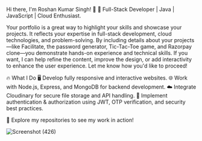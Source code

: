 Hi there, I'm Roshan Kumar Singh! 👋
🚀 Full-Stack Developer | Java | JavaScript | Cloud Enthusiast.

Your portfolio is a great way to highlight your skills and showcase your projects. It reflects your expertise in full-stack development, cloud technologies, and problem-solving. By including details about your projects—like Facilitate, the password generator, Tic-Tac-Toe game, and Razorpay clone—you demonstrate hands-on experience and technical skills. If you want, I can help refine the content, improve the design, or add interactivity to enhance the user experience. Let me know how you'd like to proceed!

🔥 What I Do
  🖥️ Develop fully responsive and interactive websites.
  🌐 Work with Node.js, Express, and MongoDB for backend development.
  ☁️ Integrate Cloudinary for secure file storage and API handling.
  🔑 Implement authentication & authorization using JWT, OTP verification, and security best practices.

  📌 Explore my repositories to see my work in action!

  ![Screenshot (426)](https://github.com/user-attachments/assets/b8a8fe82-b904-45df-b278-9c4546d6a336)
